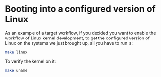 # Booting into a configured version of Linux

As an example of a target workflow, if you decided you want to enable the
workflow of Linux kernel development, to get the configured version of Linux on
the systems we just brought up, all you have to run is:

```bash
make linux
```

To verify the kernel on it:

```bash
make uname
```

